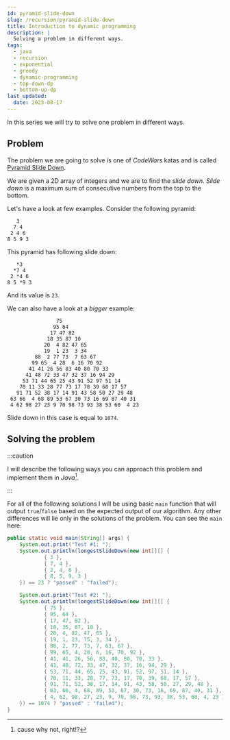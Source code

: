 ```yaml
---
id: pyramid-slide-down
slug: /recursion/pyramid-slide-down
title: Introduction to dynamic programming
description: |
  Solving a problem in different ways.
tags:
  - java
  - recursion
  - exponential
  - greedy
  - dynamic-programming
  - top-down-dp
  - bottom-up-dp
last_updated:
  date: 2023-08-17
---
```


In this series we will try to solve one problem in different ways.

## Problem

The problem we are going to solve is one of _CodeWars_ katas and is called
[Pyramid Slide Down](https://www.codewars.com/kata/551f23362ff852e2ab000037).

We are given a 2D array of integers and we are to find the _slide down_.
_Slide down_ is a maximum sum of consecutive numbers from the top to the bottom.

Let's have a look at few examples. Consider the following pyramid:

```
   3
  7 4
 2 4 6
8 5 9 3
```

This pyramid has following slide down:

```
   *3
  *7 4
 2 *4 6
8 5 *9 3
```

And its value is `23`.

We can also have a look at a _bigger_ example:

```
                75
               95 64
              17 47 82
             18 35 87 10
            20  4 82 47 65
            19  1 23  3 34
         88  2 77 73  7 63 67
        99 65  4 28  6 16 70 92
       41 41 26 56 83 40 80 70 33
      41 48 72 33 47 32 37 16 94 29
     53 71 44 65 25 43 91 52 97 51 14
    70 11 33 28 77 73 17 78 39 68 17 57
   91 71 52 38 17 14 91 43 58 50 27 29 48
 63 66  4 68 89 53 67 30 73 16 69 87 40 31
 4 62 98 27 23 9 70 98 73 93 38 53 60  4 23
```

Slide down in this case is equal to `1074`.

## Solving the problem

:::caution

I will describe the following ways you can approach this problem and implement
them in _Java_[^1].

:::

For all of the following solutions I will be using basic `main` function that
will output `true`/`false` based on the expected output of our algorithm. Any
other differences will lie only in the solutions of the problem. You can see the
`main` here:

```java
public static void main(String[] args) {
    System.out.print("Test #1: ");
    System.out.println(longestSlideDown(new int[][] {
            { 3 },
            { 7, 4 },
            { 2, 4, 6 },
            { 8, 5, 9, 3 }
    }) == 23 ? "passed" : "failed");

    System.out.print("Test #2: ");
    System.out.println(longestSlideDown(new int[][] {
            { 75 },
            { 95, 64 },
            { 17, 47, 82 },
            { 18, 35, 87, 10 },
            { 20, 4, 82, 47, 65 },
            { 19, 1, 23, 75, 3, 34 },
            { 88, 2, 77, 73, 7, 63, 67 },
            { 99, 65, 4, 28, 6, 16, 70, 92 },
            { 41, 41, 26, 56, 83, 40, 80, 70, 33 },
            { 41, 48, 72, 33, 47, 32, 37, 16, 94, 29 },
            { 53, 71, 44, 65, 25, 43, 91, 52, 97, 51, 14 },
            { 70, 11, 33, 28, 77, 73, 17, 78, 39, 68, 17, 57 },
            { 91, 71, 52, 38, 17, 14, 91, 43, 58, 50, 27, 29, 48 },
            { 63, 66, 4, 68, 89, 53, 67, 30, 73, 16, 69, 87, 40, 31 },
            { 4, 62, 98, 27, 23, 9, 70, 98, 73, 93, 38, 53, 60, 4, 23 },
    }) == 1074 ? "passed" : "failed");
}
```

[^1]: cause why not, right!?
